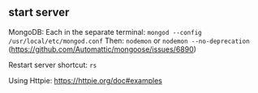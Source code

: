 ## start server
MongoDB:
Each in the separate terminal:
`mongod --config /usr/local/etc/mongod.conf`
Then:
`nodemon` or `nodemon --no-deprecation` (https://github.com/Automattic/mongoose/issues/6890)

Restart server shortcut: 
`rs`

Using Httpie:
https://httpie.org/doc#examples
